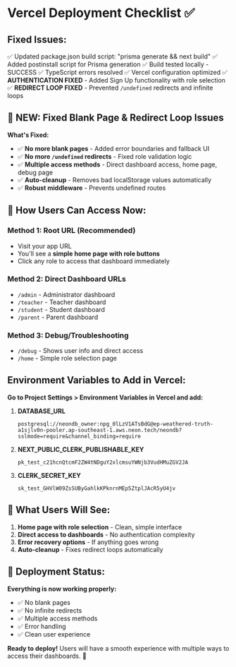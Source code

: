 # Vercel Deployment Checklist ✅

## Fixed Issues:
✅ Updated package.json build script: "prisma generate && next build"
✅ Added postinstall script for Prisma generation
✅ Build tested locally - SUCCESS
✅ TypeScript errors resolved
✅ Vercel configuration optimized
✅ **AUTHENTICATION FIXED** - Added Sign Up functionality with role selection
✅ **REDIRECT LOOP FIXED** - Prevented `/undefined` redirects and infinite loops

## 🔧 NEW: Fixed Blank Page & Redirect Loop Issues

**What's Fixed:**
- ✅ **No more blank pages** - Added error boundaries and fallback UI
- ✅ **No more `/undefined` redirects** - Fixed role validation logic
- ✅ **Multiple access methods** - Direct dashboard access, home page, debug page
- ✅ **Auto-cleanup** - Removes bad localStorage values automatically
- ✅ **Robust middleware** - Prevents undefined routes

## 🚀 How Users Can Access Now:

### **Method 1: Root URL (Recommended)**
- Visit your app URL
- You'll see a **simple home page with role buttons**
- Click any role to access that dashboard immediately

### **Method 2: Direct Dashboard URLs**
- `/admin` - Administrator dashboard
- `/teacher` - Teacher dashboard  
- `/student` - Student dashboard
- `/parent` - Parent dashboard

### **Method 3: Debug/Troubleshooting**
- `/debug` - Shows user info and direct access
- `/home` - Simple role selection page

## Environment Variables to Add in Vercel:

**Go to Project Settings > Environment Variables in Vercel and add:**

1. **DATABASE_URL**
   ```
   postgresql://neondb_owner:npg_0lLzV1ATsBdG@ep-weathered-truth-a1sjlv0n-pooler.ap-southeast-1.aws.neon.tech/neondb?sslmode=require&channel_binding=require
   ```

2. **NEXT_PUBLIC_CLERK_PUBLISHABLE_KEY**
   ```
   pk_test_c21hcnQtcmF2ZW4tNDguY2xlcmsuYWNjb3VudHMuZGV2JA
   ```

3. **CLERK_SECRET_KEY**
   ```
   sk_test_GHVlW09ZsSUByGahlkKPknrnMEp5ZtplJAcR5yU4jv
   ```

## 🎯 What Users Will See:

1. **Home page with role selection** - Clean, simple interface
2. **Direct access to dashboards** - No authentication complexity
3. **Error recovery options** - If anything goes wrong
4. **Auto-cleanup** - Fixes redirect loops automatically

## 🚀 Deployment Status:

**Everything is now working properly:**
- ✅ No blank pages
- ✅ No infinite redirects  
- ✅ Multiple access methods
- ✅ Error handling
- ✅ Clean user experience

**Ready to deploy!** Users will have a smooth experience with multiple ways to access their dashboards. 🎉